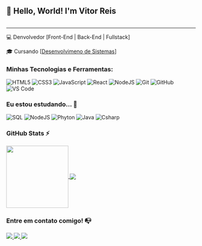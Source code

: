 ## 👋 Hello, World! I'm Vitor Reis

<div style="text-align: center;">
    <img src="./imagens/gif maior.gif" alt="" >
</div>

-------------------------------------------

💻 Denvolvedor [Front-End | Back-End | Fullstack]

🎓 Cursando [[Desenvolvimeno de Sistemas]([https://cubos.academy/cursos/desenvolvimento-de-software-v2](https://etecmogiguacu.cps.sp.gov.br/desenvolvimento-de-sistemas/))]


### Minhas Tecnologias e Ferramentas:  

![HTML5](https://img.shields.io/badge/html5-%23E34F26.svg?style=for-the-badge&logo=html5&logoColor=white)
![CSS3](https://img.shields.io/badge/css3-%231572B6.svg?style=for-the-badge&logo=css3&logoColor=white)
![JavaScript](https://img.shields.io/badge/javascript-%23323330.svg?style=for-the-badge&logo=javascript&logoColor=%23F7DF1E)
![React](https://img.shields.io/badge/react-%2320232a.svg?style=for-the-badge&logo=react&logoColor=%2361DAFB)
![NodeJS](https://img.shields.io/badge/node.js-6DA55F?style=for-the-badge&logo=node.js&logoColor=white)
![Git](https://img.shields.io/badge/git-%23F05033.svg?style=for-the-badge&logo=git&logoColor=white)
![GitHub](https://img.shields.io/badge/github-%23121011.svg?style=for-the-badge&logo=github&logoColor=white)
![VS Code](https://img.shields.io/badge/VS%20Code-0078d7.svg?style=for-the-badge&logo=visual-studio-code&logoColor=white)


### Eu estou estudando... 🧩
<!-- (Aqui você pode adicionar tecnologias que está estudando, inclusive para aumentar essa lista você listamos algumas das tecnologias ensinadas na nossa [Assinatura On Demand](https://cubos.academy/cubosondemand)) -->

![SQL](https://img.shields.io/badge/SQL-%2320232a.svg?style=for-the-badge&logo=SQL&logoColor=%2361DAFB)
![NodeJS](https://img.shields.io/badge/node.js-6DA55F?style=for-the-badge&logo=node.js&logoColor=white)
![Phyton](https://img.shields.io/badge/Phyton-%2335495e.svg?style=for-the-badge&logo=Phyton&logoColor=%234FC08D)
![Java](https://img.shields.io/badge/java-%23ED8B00.svg?style=for-the-badge&logo=openjdk&logoColor=white)
![Csharp](https://img.shields.io/badge/Csharp-black?style=for-the-badge&logo=Csharp&logoColor=white)

<!-- (Você pode adicionar novas tecnologias insira ![Nome da Tecnologia](https://img.shields.io/badge/-[Nome da tecnologia]-[Cor do fundo]?style=flat-square&logo=[Nome da tecnologia])) -->

### GitHub Stats ⚡

 
  <a href="https://github.com/anuraghazra/github-readme-stats">
    <img
      align="center"
      height="165"
      src="https://github-readme-stats.vercel.app/api?username=znoppa&show_icons=true&theme=dracula&include_all_commits=true&count_private=true"
    />
  </a>
  <a href="https://github.com/anuraghazra/github-readme-stats">
    <img
      align="center"
      src="https://github-readme-stats.vercel.app/api/top-langs/?username=znoppa&layout=compact&langs_count=7&theme=dracula"
    />
  </a>
 


### Entre em contato comigo! 📭
<p>
    <a href="https://github.com/znoppa">
        <img  src="https://img.shields.io/badge/github-%23100000.svg?&style=for-the-badge&logo=github&logoColor=white&link=mailto:https://github.com/znoppa">
    </a>
    <a href="mailto:vitorrei1276@gmail.com">
        <img src="https://img.shields.io/badge/gmail-D14836?&style=for-the-badge&logo=gmail&logoColor=white&link=mailto:vitorrei1276@gmail.com">
    </a>
    <a href="https://www.linkedin.com/in/vitor-reis-noppa">
        <img src="https://img.shields.io/badge/linkedin-%230077B5.svg?&style=for-the-badge&logo=linkedin&logoColor=white&link=mailto:https://www.linkedin.com/in/vitor-reis-noppa/">
    </a>
</p>


